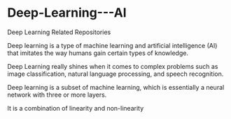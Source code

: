 # Deep-Learning---AI
Deep Learning Related Repositories

Deep learning is a type of machine learning and artificial intelligence (AI) that imitates the way humans gain certain types of knowledge.

Deep Learning really shines when it comes to complex problems such as image classification, natural language processing, and speech recognition.

Deep learning is a subset of machine learning, which is essentially a neural network with three or more layers.

It is a combination of linearity and non-linearity
